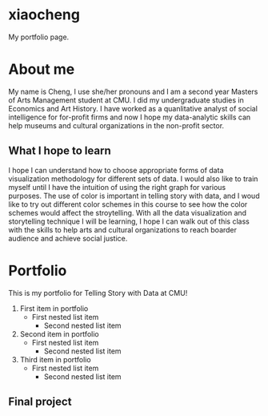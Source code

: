 # xiaocheng
My portfolio page. 

# About me
My name is Cheng, I use she/her pronouns and I am a second year Masters of Arts Management student at CMU. I did my undergraduate studies in Economics and Art History. I have worked as a quanlitative analyst of social intelligence for for-profit firms and now I hope my data-analytic skills can help museums and cultural organizations in the non-profit sector.  

## What I hope to learn
I hope I can understand how to choose appropriate forms of data visualization methodology for different sets of data. 
I would also like to train myself until I have the intuition of using the right graph for various purposes. 
The use of color is important in telling story with data, and I woud like to try out different color schemes in this course to see how the color schemes would affect the stroytelling. 
With all the data visualization and storytelling technique I will be learning, I hope I can walk out of this class with the skills to help arts and cultural organizations to reach boarder audience and achieve social justice. 

# Portfolio
This is my portfolio for Telling Story with Data at CMU!
1. First item in portfolio 
   - First nested list item
     - Second nested list item
2. Second item in portfolio
   - First nested list item
     - Second nested list item
3. Third item in portfolio
   - First nested list item
     - Second nested list item
## Final project 

